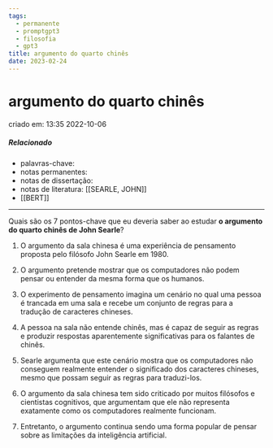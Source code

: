 ```yaml
---
tags:
  - permanente
  - promptgpt3
  - filosofia
  - gpt3
title: argumento do quarto chinês
date: 2023-02-24
---
```

# argumento do quarto chinês
criado em: 13:35 2022-10-06

##### Relacionado
- palavras-chave: 
- notas permanentes: 
- notas de dissertação:
- notas de literatura: [[SEARLE, JOHN]]
- [[BERT]]

---

Quais são os 7 pontos-chave que eu deveria saber ao estudar **o argumento do quarto chinês de John Searle**?

1. O argumento da sala chinesa é uma experiência de pensamento proposta pelo filósofo John Searle em 1980.

2. O argumento pretende mostrar que os computadores não podem pensar ou entender da mesma forma que os humanos.

3. O experimento de pensamento imagina um cenário no qual uma pessoa é trancada em uma sala e recebe um conjunto de regras para a tradução de caracteres chineses.

4. A pessoa na sala não entende chinês, mas é capaz de seguir as regras e produzir respostas aparentemente significativas para os falantes de chinês.

5. Searle argumenta que este cenário mostra que os computadores não conseguem realmente entender o significado dos caracteres chineses, mesmo que possam seguir as regras para traduzi-los.

6. O argumento da sala chinesa tem sido criticado por muitos filósofos e cientistas cognitivos, que argumentam que ele não representa exatamente como os computadores realmente funcionam.

7. Entretanto, o argumento continua sendo uma forma popular de pensar sobre as limitações da inteligência artificial.